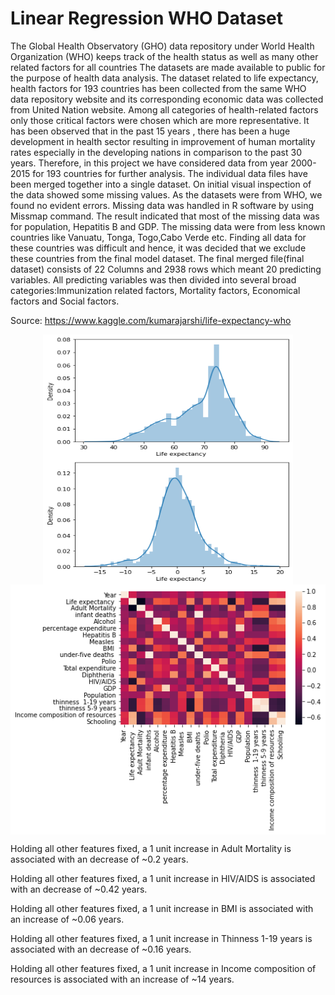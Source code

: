 # Linear Regression WHO Dataset

<p align="left">
The Global Health Observatory (GHO) data repository under World Health Organization (WHO) keeps track of the health status as well as many other related factors for all countries The datasets are made available to public for the purpose of health data analysis. The dataset related to life expectancy, health factors for 193 countries has been collected from the same WHO data repository website and its corresponding economic data was collected from United Nation website. Among all categories of health-related factors only those critical factors were chosen which are more representative. It has been observed that in the past 15 years , there has been a huge development in health sector resulting in improvement of human mortality rates especially in the developing nations in comparison to the past 30 years. Therefore, in this project we have considered data from year 2000-2015 for 193 countries for further analysis. The individual data files have been merged together into a single dataset. On initial visual inspection of the data showed some missing values. As the datasets were from WHO, we found no evident errors. Missing data was handled in R software by using Missmap command. The result indicated that most of the missing data was for population, Hepatitis B and GDP. The missing data were from less known countries like Vanuatu, Tonga, Togo,Cabo Verde etc. Finding all data for these countries was difficult and hence, it was decided that we exclude these countries from the final model dataset. The final merged file(final dataset) consists of 22 Columns and 2938 rows which meant 20 predicting variables. All predicting variables was then divided into several broad categories:​Immunization related factors, Mortality factors, Economical factors and Social factors.
  
 Source: https://www.kaggle.com/kumarajarshi/life-expectancy-who
</p>

<p align="center">
  <img src = "https://github.com/bkullukcu/linear-regression-who-dataset/blob/master/Distplot.png" width = "400" height = "200" align = "center"><img src = "https://github.com/bkullukcu/linear-regression-who-dataset/blob/master/Distplot_Predictions.png" width = "400" height = "200" align = "center"><img src = "https://github.com/bkullukcu/linear-regression-who-dataset/blob/master/Heatmap.png" width = "600" height = "400" align = "center">
</p>

<p align="left">
Holding all other features fixed, a 1 unit increase in Adult Mortality is associated with an decrease of ~0.2 years.
  </p>
  <p align="left">
Holding all other features fixed, a 1 unit increase in HIV/AIDS is associated with an decrease of ~0.42 years.
  </p>
  <p align="left">
Holding all other features fixed, a 1 unit increase in BMI is associated with an increase of ~0.06 years.
</p>
<p align="left">
Holding all other features fixed, a 1 unit increase in Thinness 1-19 years is associated with an decrease of ~0.16 years.
</p>
<p align="left">
Holding all other features fixed, a 1 unit increase in Income composition of resources is associated with an increase of ~14 years.
</p>
